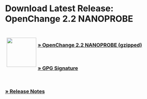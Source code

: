 # Download Latest Release: OpenChange 2.2 NANOPROBE #

<br>

<img border="0" width="96" height="96" style="border: 0pt none;
margin: -5px 5px 5px; float: left;" alt=""
src="/images/openchange_logo_v2.png" />

### [&raquo; OpenChange 2.2 NANOPROBE (gzipped)](http://tracker.openchange.org/attachments/download/246/openchange-2.2-NANOPROBE.tar.gz) ###

<br>

### [&raquo; GPG Signature](http://tracker.openchange.org/attachments/download/248/openchange-2.2-NANOPROBE.tar.gz.asc) ###

<br>

### [&raquo; Release Notes](/developers/relnotes/2.2-nanoprobe.html) ###
